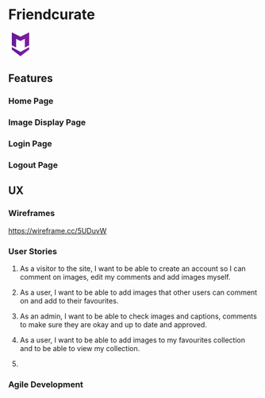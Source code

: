 # Friendcurate 

![Friendcurate on amiresponsive.dev](https://github.com/adam-p/markdown-here/raw/master/src/common/images/icon48.png "Friendcurate")

## Features 

### Home Page 

### Image Display Page 

### Login Page 

### Logout Page 

## UX 

### Wireframes 

https://wireframe.cc/5UDuvW

### User Stories

1. As a visitor to the site, I want to be able to create an account so I can comment on images, edit my comments and add images myself.

2. As a user, I want to be able to add images that other users can comment on and add to their favourites. 

3. As an admin, I want to be able to check images and captions, comments to make sure they are okay and up to date and approved. 

4. As a user, I want to be able to add images to my favourites collection and to be able to view my collection. 

5. 


### Agile Development